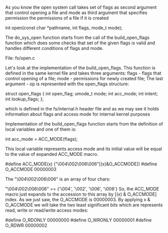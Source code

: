As you know the open system call takes set of flags as second argument that control opening a file and mode as third argument that specifies permission the permissions of a file if it is created

int open(const char *pathname, int flags, mode_t mode);

The do_sys_open function starts from the call of the build_open_flags function which does some checks that set of the given flags is valid and handles different conditions of flags and mode.

File: fs/open.c

Let's look at the implementation of the build_open_flags. This function is defined in the same kernel file and takes three arguments:
flags - flags that control opening of a file;
mode - permissions for newly created file;
The last argument - op is represented with the open_flags structure:

struct open_flags {
        int open_flag;
        umode_t mode;
        int acc_mode;
        int intent;
        int lookup_flags;
};

which is defined in the fs/internal.h header file and as we may see it holds information about flags and access mode for internal kernel purposes

Implementation of the build_open_flags function starts from the definition of local variables and one of them is:

int acc_mode = ACC_MODE(flags);

This local variable represents access mode and its initial value will be equal to the value of expanded ACC_MODE macro. 

#define ACC_MODE(x) ("\004\002\006\006"[(x)&O_ACCMODE])
#define O_ACCMODE   00000003

The "\004\002\006\006" is an array of four chars:

"\004\002\006\006" == {'\004', '\002', '\006', '\006'}
So, the ACC_MODE macro just expands to the accession to this array by [(x) & O_ACCMODE] index. As we just saw, the O_ACCMODE is 00000003. By applying x & O_ACCMODE we will take the two least significant bits which are represents read, write or read/write access modes:


#define O_RDONLY        00000000
#define O_WRONLY        00000001
#define O_RDWR          00000002

